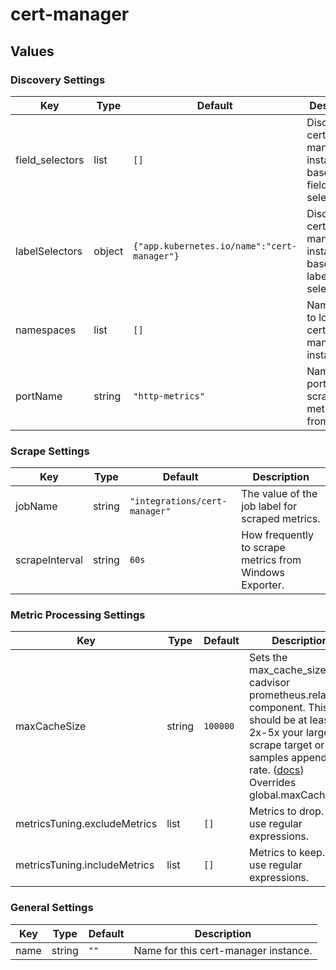 # cert-manager

## Values

### Discovery Settings

| Key | Type | Default | Description |
|-----|------|---------|-------------|
| field_selectors | list | `[]` | Discover cert-manager instances based on field selectors. |
| labelSelectors | object | `{"app.kubernetes.io/name":"cert-manager"}` | Discover cert-manager instances based on label selectors. |
| namespaces | list | `[]` | Namespaces to look for cert-manager instances. |
| portName | string | `"http-metrics"` | Name of the port to scrape metrics from. |

### Scrape Settings

| Key | Type | Default | Description |
|-----|------|---------|-------------|
| jobName | string | `"integrations/cert-manager"` | The value of the job label for scraped metrics. |
| scrapeInterval | string | `60s` | How frequently to scrape metrics from Windows Exporter. |

### Metric Processing Settings

| Key | Type | Default | Description |
|-----|------|---------|-------------|
| maxCacheSize | string | `100000` | Sets the max_cache_size for cadvisor prometheus.relabel component. This should be at least 2x-5x your largest scrape target or samples appended rate. ([docs](https://grafana.com/docs/alloy/latest/reference/components/prometheus.relabel/#arguments)) Overrides global.maxCacheSize |
| metricsTuning.excludeMetrics | list | `[]` | Metrics to drop. Can use regular expressions. |
| metricsTuning.includeMetrics | list | `[]` | Metrics to keep. Can use regular expressions. |

### General Settings

| Key | Type | Default | Description |
|-----|------|---------|-------------|
| name | string | `""` | Name for this cert-manager instance. |

